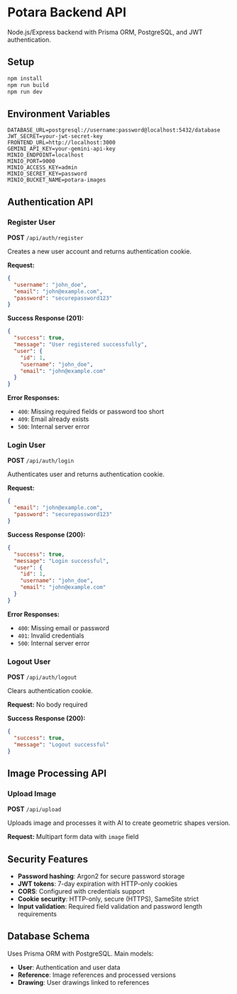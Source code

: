 # Potara Backend API

Node.js/Express backend with Prisma ORM, PostgreSQL, and JWT authentication.

## Setup

```bash
npm install
npm run build
npm run dev
```

## Environment Variables

```env
DATABASE_URL=postgresql://username:password@localhost:5432/database
JWT_SECRET=your-jwt-secret-key
FRONTEND_URL=http://localhost:3000
GEMINI_API_KEY=your-gemini-api-key
MINIO_ENDPOINT=localhost
MINIO_PORT=9000
MINIO_ACCESS_KEY=admin
MINIO_SECRET_KEY=password
MINIO_BUCKET_NAME=potara-images
```

## Authentication API

### Register User
**POST** `/api/auth/register`

Creates a new user account and returns authentication cookie.

**Request:**
```json
{
  "username": "john_doe",
  "email": "john@example.com",
  "password": "securepassword123"
}
```

**Success Response (201):**
```json
{
  "success": true,
  "message": "User registered successfully",
  "user": {
    "id": 1,
    "username": "john_doe",
    "email": "john@example.com"
  }
}
```

**Error Responses:**
- `400`: Missing required fields or password too short
- `409`: Email already exists
- `500`: Internal server error

### Login User
**POST** `/api/auth/login`

Authenticates user and returns authentication cookie.

**Request:**
```json
{
  "email": "john@example.com",
  "password": "securepassword123"
}
```

**Success Response (200):**
```json
{
  "success": true,
  "message": "Login successful",
  "user": {
    "id": 1,
    "username": "john_doe",
    "email": "john@example.com"
  }
}
```

**Error Responses:**
- `400`: Missing email or password
- `401`: Invalid credentials
- `500`: Internal server error

### Logout User
**POST** `/api/auth/logout`

Clears authentication cookie.

**Request:** No body required

**Success Response (200):**
```json
{
  "success": true,
  "message": "Logout successful"
}
```

## Image Processing API

### Upload Image
**POST** `/api/upload`

Uploads image and processes it with AI to create geometric shapes version.

**Request:** Multipart form data with `image` field

## Security Features

- **Password hashing**: Argon2 for secure password storage
- **JWT tokens**: 7-day expiration with HTTP-only cookies
- **CORS**: Configured with credentials support
- **Cookie security**: HTTP-only, secure (HTTPS), SameSite strict
- **Input validation**: Required field validation and password length requirements

## Database Schema

Uses Prisma ORM with PostgreSQL. Main models:
- **User**: Authentication and user data
- **Reference**: Image references and processed versions
- **Drawing**: User drawings linked to references